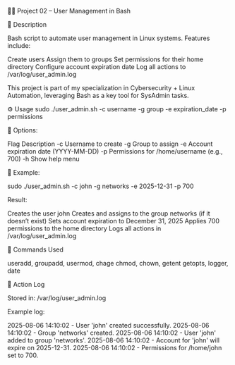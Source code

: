 🧑‍💻 Project 02 – User Management in Bash

📌 Description

Bash script to automate user management in Linux systems. Features include:

Create users
Assign them to groups
Set permissions for their home directory
Configure account expiration date
Log all actions to /var/log/user_admin.log

This project is part of my specialization in Cybersecurity + Linux Automation, leveraging Bash as a key tool for SysAdmin tasks.

⚙️ Usage
sudo ./user_admin.sh -c username -g group -e expiration_date -p permissions


📘 Options:

Flag	Description
-c	  Username to create
-g	  Group to assign
-e	  Account expiration date (YYYY-MM-DD)
-p	  Permissions for /home/username (e.g., 700)
-h	  Show help menu

📝 Example:

sudo ./user_admin.sh -c john -g networks -e 2025-12-31 -p 700


Result:

Creates the user john
Creates and assigns to the group networks (if it doesn’t exist)
Sets account expiration to December 31, 2025
Applies 700 permissions to the home directory
Logs all actions in /var/log/user_admin.log

🧠 Commands Used

useradd, groupadd, usermod, chage
chmod, chown, getent
getopts, logger, date

📁 Action Log

Stored in: /var/log/user_admin.log

Example log:

2025-08-06 14:10:02 - User 'john' created successfully.
2025-08-06 14:10:02 - Group 'networks' created.
2025-08-06 14:10:02 - User 'john' added to group 'networks'.
2025-08-06 14:10:02 - Account for 'john' will expire on 2025-12-31.
2025-08-06 14:10:02 - Permissions for /home/john set to 700.
